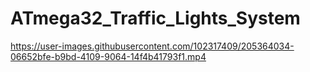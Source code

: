# ATmega32_Traffic_Lights_System

https://user-images.githubusercontent.com/102317409/205364034-06652bfe-b9bd-4109-9064-14f4b41793f1.mp4
